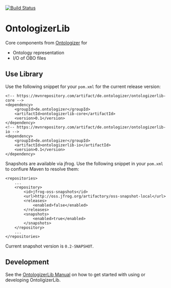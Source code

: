 [![Build Status](https://travis-ci.org/ontologizer/ontologizerlib.svg?branch=master)](https://travis-ci.org/ontologizer/ontologizerlib)

# OntologizerLib

Core components from [Ontologizer](http://ontologizer.de) for

- Ontology representation
- I/O of OBO files

## Use Library

Use the following snippet for your `pom.xml` for the current release version:

```
<!-- https://mvnrepository.com/artifact/de.ontologizer/ontologizerlib-core -->
<dependency>
    <groupId>de.ontologizer</groupId>
    <artifactId>ontologizerlib-core</artifactId>
    <version>0.1</version>
</dependency>
<!-- https://mvnrepository.com/artifact/de.ontologizer/ontologizerlib-io -->
<dependency>
    <groupId>de.ontologizer</groupId>
    <artifactId>ontologizerlib-io</artifactId>
    <version>0.1</version>
</dependency>
```

Snapshots are available via jfrog. Use the following snippet in your `pom.xml`
to confiure Maven to resolve them:

```
<repositories>
    ...
    <repository>
        <id>jfrog-oss-snapshots</id>
        <url>http://oss.jfrog.org/artifactory/oss-snapshot-local</url>
        <releases>
            <enabled>false</enabled>
        </releases>
        <snapshots>
            <enabled>true</enabled>
        </snapshots>
    </repository>
    ...
</repositories>
```

Current snapshot version is `0.2-SNAPSHOT`.

## Development

See the [OntologizerLib Manual](http://ontologizerlib.rtfd.io) on how to get started with using or developing OntoligizerLib.
